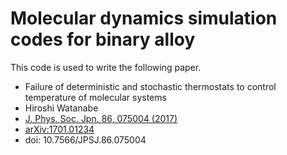 # Molecular dynamics simulation codes for binary alloy

This code is used to write the following paper.

* Failure of deterministic and stochastic thermostats to control temperature of molecular systems
* Hiroshi Watanabe
* [J. Phys. Soc. Jpn. 86, 075004 (2017)](http://journals.jps.jp/doi/10.7566/JPSJ.86.075004)
* [arXiv:1701.01234](https://arxiv.org/abs/1701.01234)
* doi: 10.7566/JPSJ.86.075004
